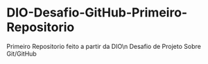 # DIO-Desafio-GitHub-Primeiro-Repositorio
Primeiro Repositorio feito a partir da DIO\n
Desafio de Projeto Sobre Git/GitHub
